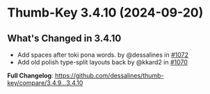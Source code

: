 # Thumb-Key 3.4.10 (2024-09-20)

## What's Changed in 3.4.10

- Add spaces after toki pona words. by @dessalines in [#1072](https://github.com/dessalines/thumb-key/pull/1072)
- Add old polish type-split layouts back by @kkard2 in [#1070](https://github.com/dessalines/thumb-key/pull/1070)

**Full Changelog**: https://github.com/dessalines/thumb-key/compare/3.4.9...3.4.10

<!-- generated by git-cliff -->
